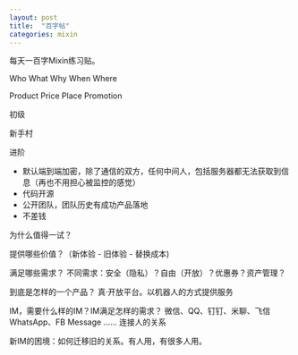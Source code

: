 ```yaml
---
layout: post
title:  "百字帖"
categories: mixin
---
```


每天一百字Mixin练习贴。

Who What Why When Where

Product Price Place Promotion

初级

新手村

进阶

- 默认端到端加密，除了通信的双方，任何中间人，包括服务器都无法获取到信息（再也不用担心被监控的感觉）
- 代码开源
- 公开团队，团队历史有成功产品落地
- 不差钱


为什么值得一试？ 

提供哪些价值？（新体验 - 旧体验 - 替换成本) 

满足哪些需求？ 不同需求：安全（隐私）？自由（开放）？优惠券？资产管理？

到底是怎样的一个产品？ 
真·开放平台。以机器人的方式提供服务

IM，需要什么样的IM？IM满足怎样的需求？
微信、QQ、钉钉、米聊、飞信
WhatsApp、FB Message
…… 连接人的关系

新IM的困境：如何迁移旧的关系。有人用，有很多人用。

